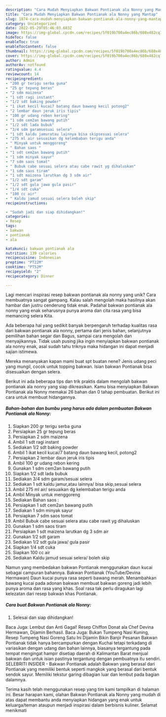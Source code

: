 ```yaml
---
description: "Cara Mudah Menyiapkan Bakwan Pontianak ala Nonny yang Mantap"
title: "Cara Mudah Menyiapkan Bakwan Pontianak ala Nonny yang Mantap"
slug: 1874-cara-mudah-menyiapkan-bakwan-pontianak-ala-nonny-yang-mantap
category: Uncategorized
date: 2022-05-29T05:46:03.603Z
image: https://img-global.cpcdn.com/recipes/5f019b700a4ec86b/680x482cq70/bakwan-pontianak-ala-nonny-foto-resep-utama.jpg
hideToc: false
enableToc: true
enableTocContent: false
thumbnail: https://img-global.cpcdn.com/recipes/5f019b700a4ec86b/680x482cq70/bakwan-pontianak-ala-nonny-foto-resep-utama.jpg
cover: https://img-global.cpcdn.com/recipes/5f019b700a4ec86b/680x482cq70/bakwan-pontianak-ala-nonny-foto-resep-utama.jpg
author: Admin
authorAv: notfound
ratingvalue: 4.4
reviewcount: 14
recipeingredient:
- "200 gr terigu serba guna"
- "25 gr tepung beras"
- "2 sdm maizena"
- "1 sdt ragi instant"
- "1/2 sdt baking powder"
- "1 ikat kecil kucai7 batang daun bawang kecil potong2"
- "2 lembar daun jeruk iris tipis"
- "100 gr udang rebon kering"
- "1 sdm cem2an bawang putih"
- "1/2 sdt lada bubuk"
- "3/4 sdm garamsesuai selera"
- "1 sdt kaldu jamuratau lainnya bisa skipsesuai selera"
- "275 ml air sesuaikan dg kelembaban terigu anda"
- " Minyak untuk menggoreng"
- " Bahan saos "
- "1 sdt cem2an bawang putih"
- "1 sdm minyak sayur"
- "7 sdm saos tomat"
- " Bubuk cabe sesuai selera atau cabe rawit yg dihaluskan"
- "1 sdm saos tiram"
- "1 sdt maizena larutkan dg 3 sdm air"
- "1/2 sdt garam"
- "1/2 sdt gula jawa gula pasir"
- "1/4 sdt cuka"
- "100 cc air"
- " Kaldu jamud sesuai selera boleh skip"
recipeinstructions:

- "Sudah jadi dan siap dihidangkan!"
categories:
- Resep
tags:
- bakwan
- pontianak
- ala

katakunci: bakwan pontianak ala 
nutrition: 139 calories
recipecuisine: Indonesian
preptime: "PT22M"
cooktime: "PT52M"
recipeyield: "2"
recipecategory: Dinner

---
```





Lagi mencari inspirasi resep bakwan pontianak ala nonny yang unik? Cara membuatnya sangat gampang. Kalau salah mengolah maka hasilnya akan hambar dan justru cenderung tidak enak. Padahal bakwan pontianak ala nonny yang enak seharusnya punya aroma dan cita rasa yang bisa memancing selera Kita.





Ada beberapa hal yang sedikit banyak berpengaruh terhadap kualitas rasa dari bakwan pontianak ala nonny, pertama dari jenis bahan, selanjutnya pemilihan bahan segar dan Bagus, sampai cara mengolah dan menyajikannya. Tidak usah pusing jika ingin menyiapkan bakwan pontianak ala nonny enak,      asal sudah tahu triknya maka hidangan ini dapat menjadi sajian istimewa.














Mereka menanyakan kapan mami buat spt buatan nene? Jenis udang peci yang mungil, cocok untuk topping bakwan. Isian bakwan Pontianak bisa disesuaikan dengan selera.






Berikut ini ada beberapa tips dan trik praktis dalam mengolah bakwan pontianak ala nonny yang siap dikreasikan. Kamu bisa menyiapkan Bakwan Pontianak ala Nonny memakai 26 bahan dan 0 tahap pembuatan. Berikut ini cara untuk membuat hidangannya.

<!--inarticleads1-->

##### Bahan-bahan dan bumbu yang harus ada dalam pembuatan Bakwan Pontianak ala Nonny:

1. Siapkan 200 gr terigu serba guna
1. Persiapkan 25 gr tepung beras
1. Persiapkan 2 sdm maizena
1. Ambil 1 sdt ragi instant
1. Sediakan 1/2 sdt baking powder
1. Ambil 1 ikat kecil kucai/7 batang daun bawang kecil, potong2
1. Persiapkan 2 lembar daun jeruk iris tipis
1. Ambil 100 gr udang rebon kering
1. Gunakan 1 sdm cem2an bawang putih
1. Siapkan 1/2 sdt lada bubuk
1. Sediakan 3/4 sdm garam/sesuai selera
1. Sediakan 1 sdt kaldu jamur,atau lainnya/ bisa skip,sesuai selera
1. Ambil 275 ml air/ sesuaikan dg kelembaban terigu anda
1. Ambil  Minyak untuk menggoreng
1. Sediakan  Bahan saos :
1. Persiapkan 1 sdt cem2an bawang putih
1. Sediakan 1 sdm minyak sayur
1. Persiapkan 7 sdm saos tomat
1. Ambil  Bubuk cabe sesuai selera atau cabe rawit yg dihaluskan
1. Gunakan 1 sdm saos tiram
1. Persiapkan 1 sdt maizena larutkan dg 3 sdm air
1. Gunakan 1/2 sdt garam
1. Sediakan 1/2 sdt gula jawa/ gula pasir
1. Siapkan 1/4 sdt cuka
1. Siapkan 100 cc air
1. Sediakan  Kaldu jamud sesuai selera/ boleh skip


Namun yang membedakan bakwan Pontianak menggunakan daun kucai sebagai campuran bahannya. Bakwan Pontianak (YouTube/Devina Hermawan) Daun kucai punya rasa seperti bawang merah. Menambahkan bawang kucai pada adonan bakwan membuat bakwan goreng jadi lebih punya aroma dan rasa yang khas. Soal rasa tak perlu diragukan lagi kelezatan dari resep bakwan khas Pontianak. 

<!--inarticleads2-->

##### Cara buat Bakwan Pontianak ala Nonny:


1. Selesai dan siap dihidangkan!

Baca Juga: Lembut dan Anti Gagal! Resep Chiffon Donat ala Chef Devina Hermawan, Dijamin Berhasil. Baca Juga: Bukan Tumpeng Nasi Kuning, Resep Tumpeng Nasi Goreng Satu Ini Dijamin Bikin Banjir Pesanan Bakwan Pontianak tidak hanya bercampurkan dengan Kuchai tetapi terkadang di variasikan dengan udang dan bahan lainnya, biasanya tergantung pada tempat mengingat hampir disetiap daerah di Kalimantan Barat menjual bakwan dan untuk isian pastinya tergantung dengan pembuatnya itu sendiri. SELEBRITI INSIDER - Bakwan Pontianak adalah Bakwan yang berasal dari Pontianak yang memiliki bentuk seperti mangkok yang berasal dari bentuk sendok sayur. Memiliki tekstur garing dibagian luar dan lembut pada bagian dalamnya. 

Terima kasih telah menggunakan resep yang tim kami tampilkan di halaman ini. Besar harapan kami, olahan Bakwan Pontianak ala Nonny yang mudah di atas dapat membantu anda menyiapkan hidangan yang enak untuk keluarga/teman ataupun menjadi inspirasi dalam berbisnis kuliner. Selamat menikmati
